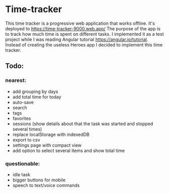 # Time-tracker

This time tracker is a progressive web application that works offline. It's deployed to https://time-tracker-9000.web.app/
The purpose of the app is to track how much time is spent on different tasks.
I implemented it as a test project while I was reading Angular tutorial https://angular.io/tutorial. 
Instead of creating the useless Heroes app I decided to implement this time tracker.

## Todo:

### nearest:
- add grouping by days
- add total time for today
- auto-save
- search
- tags
- favorites
- sessions (show details about that the task was started and stopped several times)
- replace localStorage with indexedDB
- export to csv
- settings page with compact view
- add option to select several items and show total time

### questionable:
- idle task
- bigger buttons for mobile
- speech to text/voice commands

